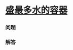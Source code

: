 # [盛最多水的容器](https://leetcode-cn.com/problems/container-with-most-water)

### 问题



### 解答

```

```

